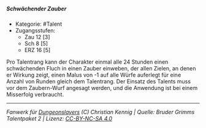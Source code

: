<!---
Dies ist ein Fanwerk für DUNGEONSLAYERS (C) von Christian Kennig

Quellen:      [Bruder Grimms Talentpaket 2](https://www.f-space.de/ds4/downloads.html)
              [Talentbeschreibungen](https://www.f-space.de/ds4/tools-talentcards.html)
License:      [CC-BY-NC-SA 4.0](https://creativecommons.org/licenses/by-nc-sa/4.0/deed.de)
Richtlinien:  [Fanwerkrichtlinien](https://www.dungeonslayers.net/fanwerk-richtlinien/)
Autor:        Zauberlehrling
-->

  
##### Schwächender Zauber  
- Kategorie: #Talent  
- Zugangsstufen:  
  - Zau 12 [3]  
  - Sch 8 [5]  
  - ERZ 16 [5]  

Pro Talentrang kann der Charakter einmal alle 24 Stunden einen schwächenden Fluch in einen Zauber einweben, der allen Zielen, an denen er Wirkung zeigt, einen Malus von -1 auf alle Würfe auferlegt für eine Anzahl von Runden gleich dem Talentrang. Der Einsatz des Talents muss vor dem Zaubern-Wurf angesagt werden, und die Anwendung ist bei einem Misserfolg verbraucht.


___  
*Fanwerk für [Dungeonslayers](https://www.dungeonslayers.net/) (C) Christian Kennig | Quelle: Bruder Grimms Talentpaket 2 | Lizenz: [CC-BY-NC-SA 4.0](https://creativecommons.org/licenses/by-nc-sa/4.0/deed.de)*  